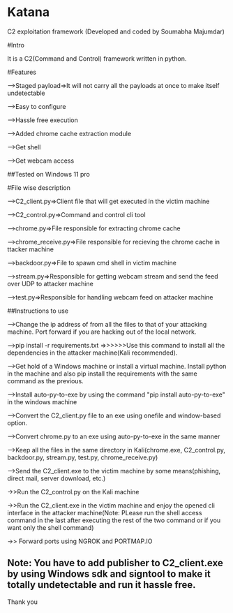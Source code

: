 # Katana
C2 exploitation framework
(Developed and coded by Soumabha Majumdar)

#Intro

It is a C2(Command and Control) framework written in python.

#Features

-->Staged payload=>It will not carry all the payloads at once to make itself undetectable

-->Easy to configure

-->Hassle free execution

-->Added chrome cache extraction module

-->Get shell

-->Get webcam access

##Tested on Windows 11 pro


#File wise description

-->C2_client.py=>Client file that will get executed in the victim machine

-->C2_control.py=>Command and control cli tool

-->chrome.py=>File responsible for extracting chrome cache

-->chrome_receive.py=>File responsible for recieving the chrome cache in ttacker machine

-->backdoor.py=>File to spawn cmd shell in victim machine

-->stream.py=>Responsible for getting webcam stream and send the feed over UDP to attacker machine

-->test.py=>Responsible for handling webcam feed on attacker machine

##Instructions to use

-->Change the ip address of from all the files to that of your attacking machine. Port forward if you are hacking out of the local network.

-->pip install -r requirements.txt  =>>>>>>Use this command to install all the dependencies in the attacker machine(Kali recommended).

-->Get hold of a Windows machine or install a virtual machine. Install python in the machine and also pip install the requirements with the same command as the previous.

-->Install auto-py-to-exe by using the command "pip install auto-py-to-exe" in the windows machine

-->Convert the C2_client.py file to an exe using onefile and window-based option.

-->Convert chrome.py to an exe using auto-py-to-exe in the same manner
 
-->Keep all the files in the same directory in Kali(chrome.exe, C2_control.py, backdoor.py, stream.py, test.py, chrome_receive.py)

-->Send the C2_client.exe to the victim machine by some means(phishing, direct mail, server download, etc.)

->>Run the C2_control.py on the Kali machine

->>Run the C2_client.exe in the victim machine and enjoy the opened cli interface in the attacker machine(Note: PLease run the shell access command in the last after executing the rest of the two command or if you want only the shell command)

->> Forward ports using NGROK and PORTMAP.IO



## Note: You have to add publisher to C2_client.exe by using Windows sdk and signtool to make it totally undetectable and run it hassle free.
Thank you

